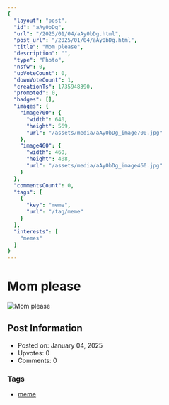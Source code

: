 ```yaml
---
{
  "layout": "post",
  "id": "aAy0bDg",
  "url": "/2025/01/04/aAy0bDg.html",
  "post_url": "/2025/01/04/aAy0bDg.html",
  "title": "Mom please",
  "description": "",
  "type": "Photo",
  "nsfw": 0,
  "upVoteCount": 0,
  "downVoteCount": 1,
  "creationTs": 1735948390,
  "promoted": 0,
  "badges": [],
  "images": {
    "image700": {
      "width": 640,
      "height": 569,
      "url": "/assets/media/aAy0bDg_image700.jpg"
    },
    "image460": {
      "width": 460,
      "height": 408,
      "url": "/assets/media/aAy0bDg_image460.jpg"
    }
  },
  "commentsCount": 0,
  "tags": [
    {
      "key": "meme",
      "url": "/tag/meme"
    }
  ],
  "interests": [
    "memes"
  ]
}
---
```


# Mom please

![Mom please](/assets/media/aAy0bDg_image700.jpg)

## Post Information

- Posted on: January 04, 2025
- Upvotes: 0
- Comments: 0

### Tags

- [meme](/tag/meme)
